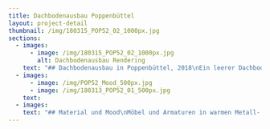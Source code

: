 ```yaml
---
title: Dachbodenausbau Poppenbüttel
layout: project-detail
thumbnail: /img/180315_POP52_02_1000px.jpg
sections:
  - images:
      - image: /img/180315_POP52_02_1000px.jpg
        alt: Dachbodenausbau Rendering
    text: "## Dachbodenausbau in Poppenbüttel, 2018\nEin leerer Dachboden im grünen Hamburger Speckgürtel wird zum großzügigen Elternschlafzimmer mit angrenzendem Badezimmer ausgebaut.\nDie Bauherren bekommen in der Planungsphase durch erste Renderings bereits eine Vorstellung von dem lichtdurchfluteten Raum, der sie zukünftig erwartet. Durch mehrere große Dachfenster und die giebelseitige Öffnung wird in dem über 5 Meter hohen Raum eine besondere Tageslichtwahrnehmung erzielt."
  - images:
      - image: /img/POP52_Mood_500px.jpg
      - image: /img/180313_POP52_01_500px.jpg
    text:
  - images:
    text: "## Material und Mood\nMöbel und Armaturen in warmen Metall- und Holzoberflächen werden mit kühlen und zeitlosen Materialien für Boden und Wände kombiniert.\nDas Projekt befindet sich im Ausbau und wird im Frühjahr 2018 fertiggestellt."
---
```



